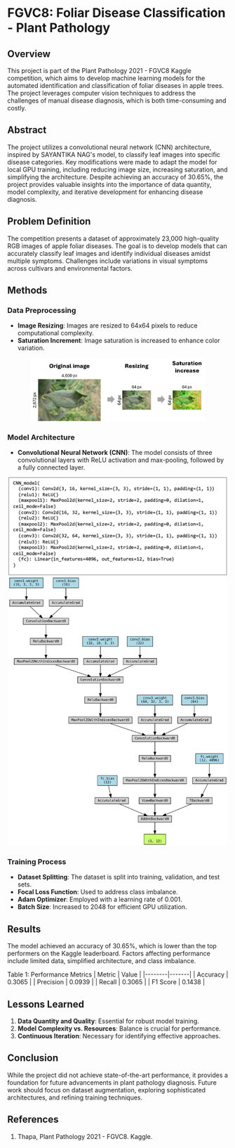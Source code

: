 # FGVC8: Foliar Disease Classification - Plant Pathology

## Overview

This project is part of the Plant Pathology 2021 - FGVC8 Kaggle competition, which aims to develop machine learning models for the automated identification and classification of foliar diseases in apple trees. The project leverages computer vision techniques to address the challenges of manual disease diagnosis, which is both time-consuming and costly.

## Abstract

The project utilizes a convolutional neural network (CNN) architecture, inspired by SAYANTIKA NAG's model, to classify leaf images into specific disease categories. Key modifications were made to adapt the model for local GPU training, including reducing image size, increasing saturation, and simplifying the architecture. Despite achieving an accuracy of 30.65%, the project provides valuable insights into the importance of data quantity, model complexity, and iterative development for enhancing disease diagnosis.

## Problem Definition

The competition presents a dataset of approximately 23,000 high-quality RGB images of apple foliar diseases. The goal is to develop models that can accurately classify leaf images and identify individual diseases amidst multiple symptoms. Challenges include variations in visual symptoms across cultivars and environmental factors.

## Methods

### Data Preprocessing

- **Image Resizing**: Images are resized to 64x64 pixels to reduce computational complexity.   
- **Saturation Increment**: Image saturation is increased to enhance color variation.

<div align="center">
<img src="images/saturation.png" alt="Saturation" width="400">
</div>

### Model Architecture

- **Convolutional Neural Network (CNN)**: The model consists of three convolutional layers with ReLU activation and max-pooling, followed by a fully connected layer.

<div align="center">
<img src="images/architecture.png" alt="Model Architecture" width="500">
</div>

<div align="center">
<img src="images/model.svg" alt="Model Architecture" width="500">
</div>

### Training Process

- **Dataset Splitting**: The dataset is split into training, validation, and test sets.
- **Focal Loss Function**: Used to address class imbalance.
- **Adam Optimizer**: Employed with a learning rate of 0.001.
- **Batch Size**: Increased to 2048 for efficient GPU utilization.

## Results

The model achieved an accuracy of 30.65%, which is lower than the top performers on the Kaggle leaderboard. Factors affecting performance include limited data, simplified architecture, and class imbalance.


Table 1: Performance Metrics
| Metric | Value |
|--------|-------|
| Accuracy | 0.3065 |
| Precision | 0.0939 |
| Recall | 0.3065 |
| F1 Score | 0.1438 |


## Lessons Learned

1. **Data Quantity and Quality**: Essential for robust model training.
2. **Model Complexity vs. Resources**: Balance is crucial for performance.
3. **Continuous Iteration**: Necessary for identifying effective approaches.

## Conclusion

While the project did not achieve state-of-the-art performance, it provides a foundation for future advancements in plant pathology diagnosis. Future work should focus on dataset augmentation, exploring sophisticated architectures, and refining training techniques.


## References

1. Thapa, Plant Pathology 2021 - FGVC8. Kaggle.
